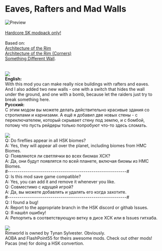 # Eaves, Rafters and Mad Walls
![Preview](/__PREVIEW__/Eaves.png?raw=true "Preview")<br><br>
[Hardcore SK modpack only!](https://github.com/skyarkhangel/Hardcore-SK/tree/development)<br><br>
Based on:<br>
[Architecture of the Rim](https://steamcommunity.com/sharedfiles/filedetails/?id=2493347264)<br>
[Architecture of the Rim (Corners)](https://steamcommunity.com/sharedfiles/filedetails/?id=3330807313)<br>
[Something Different Wall](https://steamcommunity.com/sharedfiles/filedetails/?id=1841168617).<br><br><br>
<img src="https://i.imgur.com/svEwA2k.png"><br>
**English:**<br>
With this mod you can make really nice buildings with rafters and eaves. And I also added two new walls - one with a switch that hides the wall under the ground, and one with a bomb, because let the raiders just try to break something here.<br>
**Русский:**<br>
С этим модом вы можете делать действительно красивые здания со стропилами и карнизами. А ещё я добавил две новых стены - с переключателем, который скрывает стену под землю, и с бомбой, потому что пусть рейдеры только попробуют что-то здесь сломать.<br><br>
<img src="https://i.imgur.com/5KVUmeE.png"><br>
Q: Do fireflies appear in all HSK biomes?<br>
A: Yes, they will appear all over the planet, including biomes from HMC Biomes.<br>
Q: Появляются ли светлячки во всех биомах ХСК?<br>
A: Да, они будут появлятся по всей планете, включая биомы из HMC Biomes.<br>
#-------------------------------------------------------------#<br>
Q: Is this mod save game compatible?<br>
A: Yes, you can add it and remove it whenever you like.<br>
Q: Совместимо с идущей игрой?<br>
A: Да, вы можете добавлять и удалять его когда захотите.<br>
#-------------------------------------------------------------#<br>
Q: I found a bug!<br>
A: Report to the appropriate branch in the HSK discord or githab Issues.<br>
Q: Я нашёл ошибку!<br>
A: Репортить в соответствующую ветку в дисе ХСК или в Issues гитхаба.<br>
<br>
<img src="https://i.imgur.com/fdngbbh.png"><br>
Rimworld is owned by Tynan Sylvester. Obviously.<br>
AOBA and FlashPoint55 for theirs awesome mods. Check out other mods!<br>
Pacas (me) for doing a HSK convertion.<br>